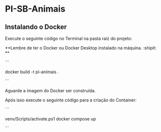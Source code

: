 # PI-SB-Animais

## Instalando o Docker

Execute o seguinte código no Terminal na pasta raíz do projeto:

**Lembre de ter o Docker ou Docker Desktop instalado na máquina. :shipit: **

´´´

docker build -t pi-animais .

´´´

Aguarde a imagem do Docker ser construída.

Após isso execute o seguinte código para a criação do Container:

´´´

venv/Scripts/activate.ps1
docker compose up

´´´
